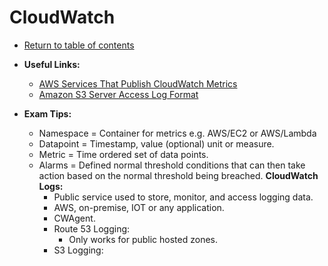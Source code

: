 # CloudWatch

* [Return to table of contents](../../../README.md)

* **Useful Links:**
  * [AWS Services That Publish CloudWatch Metrics](https://docs.aws.amazon.com/AmazonCloudWatch/latest/monitoring/aws-services-cloudwatch-metrics.html)
  * [Amazon S3 Server Access Log Format](https://docs.aws.amazon.com/AmazonS3/latest/dev/LogFormat.html)

* **Exam Tips:**
  * Namespace = Container for metrics e.g. AWS/EC2 or AWS/Lambda
  * Datapoint = Timestamp, value (optional) unit or measure.
  * Metric = Time ordered set of data points.
  * Alarms = Defined normal threshold conditions that can then take action based on the normal threshold being breached.
  **CloudWatch Logs:**
    * Public service used to store, monitor, and access logging data.
    * AWS, on-premise, IOT or any application.
    * CWAgent.
    * Route 53 Logging:
      * Only works for public hosted zones.
    * S3 Logging:
